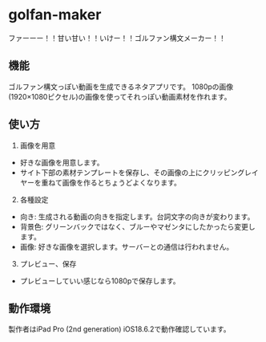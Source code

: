 # golfan-maker

ファーーー！！甘い甘い！！いけー！！ゴルファン構文メーカー！！

## 機能
ゴルファン構文っぽい動画を生成できるネタアプリです。
1080pの画像(1920×1080ピクセル)の画像を使ってそれっぽい動画素材を作れます。

## 使い方
1. 画像を用意
  - 好きな画像を用意します。
  - サイト下部の素材テンプレートを保存し、その画像の上にクリッピングレイヤーを重ねて画像を作るとちょうどよくなります。
2. 各種設定
  - 向き: 生成される動画の向きを指定します。台詞文字の向きが変わります。
  - 背景色: グリーンバックではなく、ブルーやマゼンタにしたかったら変更します。
  - 画像: 好きな画像を選択します。サーバーとの通信は行われません。
3. プレビュー、保存
  - プレビューしていい感じなら1080pで保存します。

## 動作環境
製作者はiPad Pro (2nd generation) iOS18.6.2で動作確認しています。

